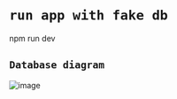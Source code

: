 # `run app with fake db`
npm run dev

## `Database diagram`

![image](https://user-images.githubusercontent.com/102662863/219826857-f0227544-f840-4fbc-a774-c392ba972b58.png)
